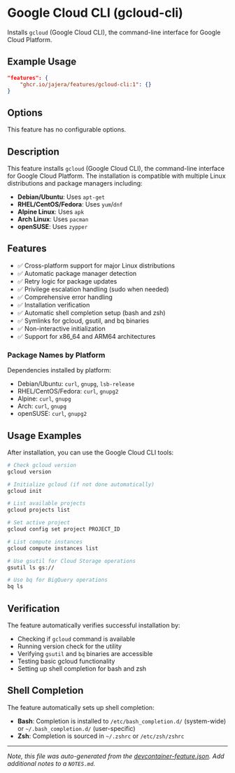 # Google Cloud CLI (gcloud-cli)

Installs `gcloud` (Google Cloud CLI), the command-line interface for Google Cloud Platform.

## Example Usage

```json
"features": {
    "ghcr.io/jajera/features/gcloud-cli:1": {}
}
```

## Options

This feature has no configurable options.

## Description

This feature installs `gcloud` (Google Cloud CLI), the command-line interface for Google Cloud Platform. The installation is compatible with multiple Linux distributions and package managers including:

- **Debian/Ubuntu**: Uses `apt-get`
- **RHEL/CentOS/Fedora**: Uses `yum`/`dnf`
- **Alpine Linux**: Uses `apk`
- **Arch Linux**: Uses `pacman`
- **openSUSE**: Uses `zypper`

## Features

- ✅ Cross-platform support for major Linux distributions
- ✅ Automatic package manager detection
- ✅ Retry logic for package updates
- ✅ Privilege escalation handling (sudo when needed)
- ✅ Comprehensive error handling
- ✅ Installation verification
- ✅ Automatic shell completion setup (bash and zsh)
- ✅ Symlinks for gcloud, gsutil, and bq binaries
- ✅ Non-interactive initialization
- ✅ Support for x86_64 and ARM64 architectures

### Package Names by Platform

Dependencies installed by platform:

- Debian/Ubuntu: `curl`, `gnupg`, `lsb-release`
- RHEL/CentOS/Fedora: `curl`, `gnupg2`
- Alpine: `curl`, `gnupg`
- Arch: `curl`, `gnupg`
- openSUSE: `curl`, `gnupg2`

## Usage Examples

After installation, you can use the Google Cloud CLI tools:

```bash
# Check gcloud version
gcloud version

# Initialize gcloud (if not done automatically)
gcloud init

# List available projects
gcloud projects list

# Set active project
gcloud config set project PROJECT_ID

# List compute instances
gcloud compute instances list

# Use gsutil for Cloud Storage operations
gsutil ls gs://

# Use bq for BigQuery operations
bq ls
```

## Verification

The feature automatically verifies successful installation by:

- Checking if `gcloud` command is available
- Running version check for the utility
- Verifying `gsutil` and `bq` binaries are accessible
- Testing basic gcloud functionality
- Setting up shell completion for bash and zsh

## Shell Completion

The feature automatically sets up shell completion:

- **Bash**: Completion is installed to `/etc/bash_completion.d/` (system-wide) or `~/.bash_completion.d/` (user-specific)
- **Zsh**: Completion is sourced in `~/.zshrc` or `/etc/zsh/zshrc`

---

_Note, this file was auto-generated from the [devcontainer-feature.json](https://github.com/jajera/features/blob/main/src/gcloud-cli/devcontainer-feature.json).  Add additional notes to a `NOTES.md`._
